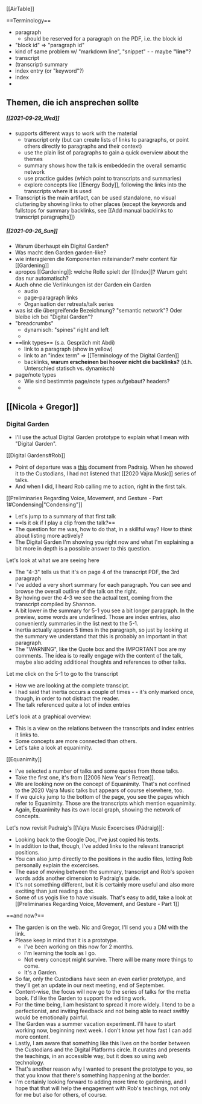 [[AirTable]]

==Terminology==
- paragraph
	- should be reserved for a paragraph on the PDF, i.e. the block id
- "block id" => "paragraph id"
- kind of same problem w/ "markdown line", "snippet" - - maybe **"line"**?
- transcript
- (transcript) summary
- index entry (or "keyword"?)
- index
- 

## Themen, die ich ansprechen sollte
##### [[2021-09-29_Wed]]
- supports different ways to work with the material
	- transcript only (but can create lists of links to paragraphs, or point others directly to paragraphs and their context)
	- use the plain list of paragraphs to gain a quick overview about the themes
	-  summary shows how the talk is embeddedin the overall semantic network
	- use practice guides (which point to transcripts and summaries)
	- explore concepts like [[Energy Body]], following the links into the transcripts where it is used
- Transcript is the main artifact, can be used standalone, no visual cluttering by showing links to other places (except the keywords and fullstops for summary backlinks, see [[Add manual backlinks to transcript paragraphs]])

##### [[2021-09-26_Sun]]
- Warum überhaupt ein Digital Garden?
- Was macht den Garden garden-like?
- wie interagieren die Komponenten miteinander? mehr content für [[Gardening]]
- apropos [[Gardening]]: welche Rolle spielt der [[Index]]? Warum geht das nur automatisch?
- Auch ohne die Verlinkungen ist der Garden ein Garden
	- audio
	- page-paragraph links
	- Organisation der retreats/talk series
- was ist die übergreifende Bezeichnung? "semantic network"? Oder bleibe ich bei "Digital Garden"?
- "breadcrumbs"
	- dynamisch: "spines" right and left
	- 
- ==link types== (s.a. Gespräch mit Abdi)
	- link to a paragraph (show in yellow)
	- link to an "index term" => [[Terminology of the Digital Garden]]
	- backlinks, **warum erscheinen bei hoover nicht die backlinks?** (d.h. Unterschied statisch vs. dynamisch)
- page/note types
	- Wie sind bestimmte page/note types aufgebaut? headers?
	- 

## [[Nicola + Gregor]]

### Digital Garden
- I'll use the actual Digital Garden prototype to explain what I mean with "Digital Garden".

[[Digital Gardens#Rob]]
- Point of departure was a [this](https://docs.google.com/document/d/1my-qnizw-9XKszhI6TCXsXuXpPChz_rayHlRV08fGXY/edit) document from Padraig. When he showed it to the Custodians, I had not listened that [[2020 Vajra Music]] series of talks.
- And when I did, I heard Rob calling me to action, right in the first talk.

[[Preliminaries Regarding Voice, Movement, and Gesture - Part 1#Condensing|"Condensing"]]
- Let's jump to a summary of that first talk
- ==Is it ok if I play a clip from the talk?==
- The question for me was, how to do that, in a skillful way? How to _think_ about listing more actively?
- The Digital Garden I'm showing you right now and what I'm explaining a bit more in depth is a possible answer to this question.

Let's look at what we are seeing here
- The "4-3" tells us that it's on page 4 of the transcript PDF, the 3rd paragraph
- I've added a very short summary for each paragraph. You can see and browse the overall outline of the talk on the right.
- By hoving over the 4-3 we see the actual text, coming from the transcript compiled by Shannon.
- A bit lower in the summary for 5-1 you see a bit longer paragraph. In the preview, some words are underlined. Those are index entries, also conveniently summaries in the list next to the 5-1.
- Inertia actually appears 5 times in the paragraph, so just by looking at the summary we understand that this is probably an important in that paragraph.
- The "WARNING", like the Quote box and the IMPORTANT box are my comments. The idea is to really engage with the content of the talk, maybe also adding additional thoughts and references to other talks.

Let me click on the 5-1 to go to the transcript
- How we are looking at the complete transcipt.
- I had said that inertia occurs a couple of times - - it's only marked once, though, in order to not distract the reader.
- The talk referenced quite a lot of index entries

Let's look at a graphical overview:
- This is a view on the relations between the transcripts and index entries it links to.
- Some concepts are more connected than others.
- Let's take a look at equanimity.

[[Equanimity]]
- I've selected a number of talks and some quotes from those talks.
- Take the first one, it's from [[2006 New Year's Retreat]].
- We are looking now on the concept of Equanimity. That's not confined to the 2020 Vajra Music talks but appears of course elsewhere, too.
- If we quicky jump to the bottom of the page, you see the pages which refer to Equanimity. Those are the transcripts which mention equanimity.
- Again, Equanimity has its own local graph, showing the network of concepts.

Let's now revisit Padraig's [[Vajra Music Excercises (Pádraig)]]:
- Looking back to the Google Doc, I've just copied his texts.
- In addition to that, though, I've added links to the relevant transcript positions.
- You can also jump directly to the positions in the audio files, letting Rob personally explain the excercises.
- The ease of moving between the summary, transcript and Rob's spoken words adds another dimension to Padraig's guide.
- It's not something different, but it is certainly more useful and also more exciting than just reading a doc.
- Some of us yogis like to have visuals. That's easy to add, take a look at [[Preliminaries Regarding Voice, Movement, and Gesture - Part 1]]

==and now?==
- The garden is on the web. Nic and Gregor, I'll send you a DM with the link.
- Please keep in mind that it is a prototype. 
	- I've been working on this now for 2 months.
	- I'm learning the tools as I go. 
	- Not every concept might survive. There will be many more things to come. 
	- It's a Garden.
- So far, only the Custodians have seen an even earlier prototype, and they'll get an update in our next meeting, end of September.
- Content-wise, the focus will now go to the series of talks for the metta book. I'd like the Garden to support the editing work.
- For the time being, I am hesistant to spread it more widely. I tend to be a perfectionist, and inviting feedback and not being able to react swiftly would be emotionally painful.
- The Garden was a summer vacation experiment. I'll have to start working now, beginning next week. I don't know yet how fast I can add more content.
- Lastly, I am aware that something like this lives on the border between the Custodians and the Digital Platforms circle. It curates and presents the teachings, in an accessible way, but it does so using web technology.
- That's another reason why I wanted to present the prototype to you, so that you know that there's something happening at the border.
- I'm certainly looking forward to adding more time to gardening, and I hope that that will help the engagement with Rob's teachings, not only for me but also for others, of course.




